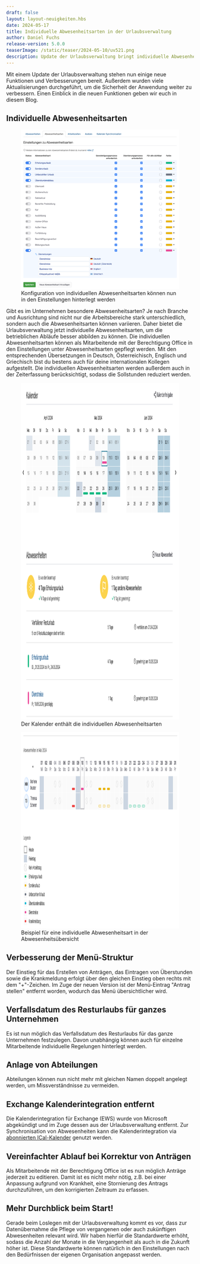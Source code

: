 ```yaml
---
draft: false
layout: layout-neuigkeiten.hbs
date: 2024-05-17
title: Individuelle Abwesenheitsarten in der Urlaubsverwaltung
author: Daniel Fuchs
release-version: 5.0.0
teaserImage: /static/teaser/2024-05-10/uv521.png
description: Update der Urlaubsverwaltung bringt individuelle Abwesenheitsarten und vieles mehr
---
```


Mit einem Update der Urlaubsverwaltung stehen nun einige neue Funktionen und Verbesserungen bereit.
Außerdem wurden viele Aktualisierungen durchgeführt, um die Sicherheit der Anwendung weiter zu verbessern.
Einen Einblick in die neuen Funktionen geben wir euch in diesem Blog.

<!-- more -->

## Individuelle Abwesenheitsarten

<div class="flex my-8">
    <figure>
        <picture>
            <source srcset="individuelle-abwesenheitsarten-einstellungen.avif" type="image/avif" />
            <img
              src="individuelle-abwesenheitsarten-einstellungen.png"
              alt="Konfiguration von individuellen Abwesenheitsarten"
              decoding="async"
              loading="lazy"
              class="rounded-lg"
            />
        </picture>
        <figcaption class="text-sm text-center">Konfiguration von individuellen Abwesenheitsarten können nun in den Einstellungen hinterlegt werden</figcaption>
    </figure>
</div>

Gibt es im Unternehmen besondere Abwesenheitsarten? Je nach Branche und Ausrichtung sind nicht nur die Arbeitsbereiche stark unterschiedlich, sondern auch die Abwesenheitsarten können variieren. Daher bietet die Urlaubsverwaltung jetzt individuelle Abwesenheitsarten, um die betrieblichen Abläufe besser abbilden zu können. Die individuellen Abwesenheitsarten können als Mitarbeitende mit der Berechtigung Office in den Einstellungen unter Abwesenheitsarten gepflegt werden. Mit den entsprechenden Übersetzungen in Deutsch, Österreichisch, Englisch und Griechisch bist du bestens auch für deine internationalen Kollegen aufgestellt.
Die individuellen Abwesenheitsarten werden außerdem auch in der Zeiterfassung berücksichtigt, sodass die Sollstunden reduziert werden.

<div class="my-8 flex flex-col gap-4 md:flex-row">
    <figure>
        <picture>
            <source srcset="individuelle-abwesenheitsarten-kalender.avif" type="image/avif" />
            <img
              src="individuelle-abwesenheitsarten-kalender.png"
              alt="Kalender enthalten ebenfalls die individuellen Abwesenheitsarten"
              width="1242"
              height="904"
              decoding="async"
              loading="lazy"
              class="rounded-lg"
            />
        </picture>
        <figcaption class="text-sm text-center">Der Kalender enthält die individuellen Abwesenheitsarten</figcaption>
    </figure>
        <figure>
        <picture>
            <source srcset="individuelle-abwesenheitsarten-abwesenheitsuebersicht.avif" type="image/avif" />
            <img
              src="individuelle-abwesenheitsarten-abwesenheitsuebersicht.png"
              alt="Beispiel für eine individuelle Abwesenheitsart in der Abwesenheitsübersicht"
              width="1239"
              height="526"
              decoding="async"
              loading="lazy"
              class="rounded-lg"
            />
        </picture>
        <figcaption class="text-sm text-center">Beispiel für eine individuelle Abwesenheitsart in der Abwesenheitsübersicht</figcaption>
    </figure>
</div>

## Verbesserung der Menü-Struktur

Der Einstieg für das Erstellen von Anträgen, das Eintragen von Überstunden sowie die Krankmeldung erfolgt über den gleichen Einstieg oben rechts mit dem "+"-Zeichen. Im Zuge der neuen Version ist der Menü-Eintrag "Antrag stellen" entfernt worden, wodurch das Menü übersichtlicher wird.

## Verfallsdatum des Resturlaubs für ganzes Unternehmen

Es ist nun möglich das Verfallsdatum des Resturlaubs für das ganze Unternehmen festzulegen. Davon unabhängig können auch für einzelne Mitarbeitende individuelle Regelungen hinterlegt werden.

## Anlage von Abteilungen

Abteilungen können nun nicht mehr mit gleichen Namen doppelt angelegt werden, um Missverständnisse zu vermeiden.

## Exchange Kalenderintegration entfernt

Die Kalenderintegration für Exchange (EWS) wurde von Microsoft abgekündigt und im Zuge dessen aus der Urlaubsverwaltung entfernt. Zur Synchronisation von Abwesenheiten kann die Kalenderintegration via [abonnierten ICal-Kalender](https://urlaubsverwaltung.cloud/hilfe/urlaubsverwaltung/kalender/) genutzt werden.

## Vereinfachter Ablauf bei Korrektur von Anträgen

Als Mitarbeitende mit der Berechtigung Office ist es nun möglich Anträge jederzeit zu editieren. Damit ist es nicht mehr nötig, z.B. bei einer Anpassung aufgrund von Krankheit, eine Stornierung des Antrags durchzuführen, um den korrigierten Zeitraum zu erfassen.

## Mehr Durchblick beim Start!

Gerade beim Loslegen mit der Urlaubsverwaltung kommt es vor, dass zur Datenübernahme die Pflege von vergangenen oder auch zukünftigen Abwesenheiten relevant wird. Wir haben hierfür die Standardwerte erhöht, sodass die Anzahl der Monate in die Vergangenheit als auch in die Zukunft höher ist. Diese Standardwerte können natürlich in den Einstellungen nach den Bedürfnissen der eigenen Organisation angepasst werden.
